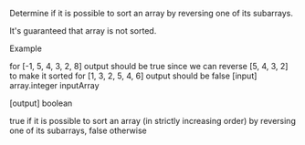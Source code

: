 Determine if it is possible to sort an array by reversing one of its subarrays.

It's guaranteed that array is not sorted.

Example

for [-1, 5, 4, 3, 2, 8] output should be true since we can reverse [5, 4, 3, 2] to make it sorted for [1, 3, 2, 5, 4, 6] output should be false [input] array.integer inputArray

[output] boolean

true if it is possible to sort an array (in strictly increasing order) by reversing one of its subarrays, false otherwise
